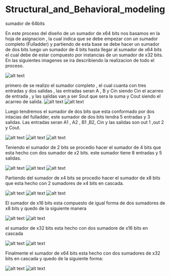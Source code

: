 # Structural_and_Behavioral_modeling
 sumador de 64bits

En este proceso del diseño de un sumador de x64 bits nos basamos en la hoja de asignacion , la cual indica que se debe empezar con un sumador completo (Fulladder) y partiendo de esta base se debe hacer un sumador de dos bits luego un sumador de 4 bits hasta llegar al sumador de x64 bits el cual debe de estar compuesto por instancias de un sumador de x32 bits. En las siguientes imagenes se ira describiendo la realizacion de todo el proceso.

![alt text](image.png)

primero de se realizo el sumador completo , el cual cuanta con tres entradas y dos salidas , las entradas seran A , B y Cin siendo Cin el acarreo de entrada , y las salidas van a ser Sout que sera la suma y Cout siendo el acarreo de salida.
![alt text](image-1.png)  ![alt text](image-2.png)

Luego tendremos el sumador de dos bits que esta conformado por dos intacias del fulladder, este sumador de dos bits tendra 5 entradas y 3 salidas. Las entradas seran A1 , A2 , B1 ,B2, Cin y las salidas son out 1 ,out 2 y Cout.

![alt text](image-3.png) ![alt text](image-4.png) ![alt text](image-5.png)

Teniendo el sumador de 2 bits se procedio hacer el sumador de 4 bits que esta hecho con dos sumador de x2 bits. este sumador tiene 8 entradas y 5 salidas.

![alt text](image-6.png) ![alt text](image-7.png) ![alt text](image-8.png)

Partiendo del sumador de x4 bits se procedio hacer el sumador de x8 bits que esta hecho con 2 sumadores de x4 bits en cascada.

![alt text](image-9.png) ![alt text](image-10.png) ![alt text](image-11.png)

El sumador de x16 bits esta compuesto de igual forma de dos sumadores de x8 bits y quedo de la siguiente manera

![alt text](image-12.png) ![alt text](image-13.png)

el sumador de x32 bits esta hecho con dos sumadore de x16 bits en cascada

![alt text](image-14.png) ![alt text](image-15.png)

Finalmente el sumador de x64 bits esta hecho con dos sumadores de x32 bits en cascada y quedo de la siguiente forma:

![alt text](image-16.png) ![alt text](image-17.png)

